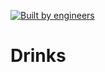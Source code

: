 [![Built by engineers](https://img.shields.io/badge/built_by-engineers-success?style=for-the-badge)](https://github.com/office-14)

# Drinks
